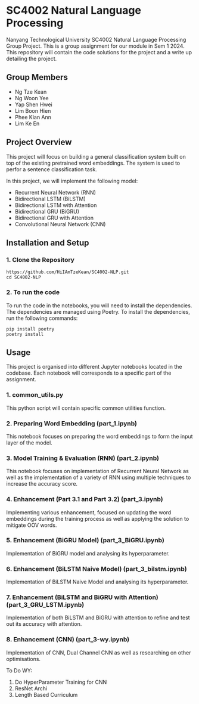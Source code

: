 # SC4002 Natural Language Processing

Nanyang Technological University SC4002 Natural Language Processing Group Project.
This is a group assignment for our module in Sem 1 2024. This repository will 
contain the code solutions for the project and a write up detailing the project.

## Group Members
- Ng Tze Kean
- Ng Woon Yee
- Yap Shen Hwei
- Lim Boon Hien
- Phee Kian Ann
- Lim Ke En

## Project Overview
This project will focus on building a general classification system built on top of
the existing pretrained word embeddings. The system is used to perfor a sentence classification
task. 

In this project, we will implement the following model:
- Recurrent Neural Network (RNN)
- Bidirectional LSTM (BiLSTM)
- Bidirectional LSTM with Attention
- Bidirectional GRU (BiGRU)
- Bidirectional GRU with Attention
- Convolutional Neural Network (CNN)

## Installation and Setup

### 1. Clone the Repository
```
https://github.com/HiIAmTzeKean/SC4002-NLP.git
cd SC4002-NLP
```

### 2. To run the code
To run the code in the notebooks, you will need to install the dependencies. The
dependencies are managed using Poetry. To install the dependencies, run the
following commands:

```shell
pip install poetry
poetry install
```

## Usage
This project is organised into different Jupyter notebooks located in the codebase. 
Each notebook will corresponds to a specific part of the assignment. 

### 1. common_utils.py
This python script will contain specific common utilities function. 

### 2. Preparing Word Embedding (part_1.ipynb)
This notebook focuses on preparing the word embeddings to form the input layer of the 
model. 

### 3. Model Training & Evaluation (RNN) (part_2.ipynb)
This notebook focuses on implementation of Recurrent Neural Network as well as the implementation
of a variety of RNN using multiple techniques to increase the accuracy score. 

### 4. Enhancement (Part 3.1 and Part 3.2) (part_3.ipynb)
Implementing various enhancement, focused on updating the word embeddings during the training process
as well as applying the solution to mitigate OOV words. 

### 5. Enhancement (BiGRU Model) (part_3_BiGRU.ipynb)
Implementation of BiGRU model and analysing its hyperparameter. 

### 6. Enhancement (BiLSTM Naive Model) (part_3_bilstm.ipynb)
Implementation of BiLSTM Naive Model and analysing its hyperparameter. 

### 7. Enhancement (BiLSTM and BiGRU with Attention) (part_3_GRU_LSTM.ipynb)
Implementation of both BiLSTM and BiGRU with attention to refine and test out its accuracy with attention. 

### 8. Enhancement (CNN) (part_3-wy.ipynb)
Implementation of CNN, Dual Channel CNN as well as researching on other optimisations. 

To Do WY:
1. Do HyperParameter Training for CNN
2. ResNet Archi
3. Length Based Curriculum
